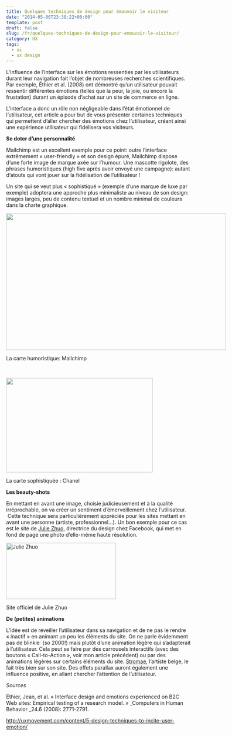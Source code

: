 ```yaml
---
title: Quelques techniques de design pour émouvoir le visiteur
date: "2014-05-06T23:38:22+00:00"
template: post
draft: false
slug: /fr/quelques-techniques-de-design-pour-emouvoir-le-visiteur/
category: UX
tags:
  - ui
  - ux design
---
```

L&rsquo;influence de l&rsquo;interface sur les émotions ressenties par les utilisateurs durant leur navigation fait l&rsquo;objet de nombreuses recherches scientifiques. Par exemple, Éthier et al. (2008) ont démontré qu&rsquo;un utilisateur pouvait ressentir différentes émotions (telles que la peur, la joie, ou encore la frustation) durant un épisode d&rsquo;achat sur un site de commerce en ligne.

L&rsquo;interface a donc un rôle non négligeable dans l&rsquo;état émotionnel de l&rsquo;utilisateur, cet article a pour but de vous présenter certaines techniques qui permettent d&rsquo;aller chercher des émotions chez l&rsquo;utilisateur, créant ainsi une expérience utilisateur qui fidélisera vos visiteurs.

**Se doter d&rsquo;une personnalité**

Mailchimp est un excellent exemple pour ce point: outre l&rsquo;interface extrêmement « user-friendly » et son design épuré, Mailchimp dispose d&rsquo;une forte image de marque axée sur l&rsquo;humour. Une mascotte rigolote, des phrases humoristiques (high five après avoir envoyé une campagne): autant d&rsquo;atouts qui vont jouer sur la fidélisation de l&rsquo;utilisateur !

Un site qui se veut plus « sophistiqué » (exemple d&rsquo;une marque de luxe par exemple) adoptera une approche plus minimaliste au niveau de son design: images larges, peu de contenu textuel et un nombre minimal de couleurs dans la charte graphique.

<div style="width: 610px" class="wp-caption alignnone">
  <img class="" src="http://cms.jotform.com/uploads/image_upload/image_upload/global/5067_mailchimp.png" alt="" width="600" height="372" />
  
  <p class="wp-caption-text">
    La carte humoristique: Mailchimp
  </p>
</div>

&nbsp;

<div style="width: 410px" class="wp-caption aligncenter">
  <img class="" src="http://www.drivecms.com/uploads/sostreassoc.com/Chanel_Website.jpg" alt="" width="400" height="257" />
  
  <p class="wp-caption-text">
    La carte sophistiquée : Chanel
  </p>
</div>

**Les beauty-shots**

En mettant en avant une image, choisie judicieusement et à la qualité irréprochable, on va créer un sentiment d&rsquo;émerveillement chez l&rsquo;utilisateur.  Cette technique sera particulièrement appréciée pour les sites mettant en avant une personne (artiste, professionnel&#8230;). Un bon exemple pour ce cas est le site de [Julie Zhuo](http://juliezhuo.com/), directrice du design chez Facebook, qui met en fond de page une photo d&rsquo;elle-même haute résolution.

<div id="attachment_96" style="width: 310px" class="wp-caption alignnone">
  <a href="http://latrmouh.org/blog/wp-content/uploads/2014/05/Screenshot-from-2015-12-18-183752.png"><img class="wp-image-96 size-medium" src="http://latrmouh.org/blog/wp-content/uploads/2014/05/Screenshot-from-2015-12-18-183752-300x153.png" alt="Julie Zhuo" width="300" height="153" srcset="http://latrmouh.org/blog/wp-content/uploads/2014/05/Screenshot-from-2015-12-18-183752-300x153.png 300w, http://latrmouh.org/blog/wp-content/uploads/2014/05/Screenshot-from-2015-12-18-183752-1024x524.png 1024w, http://latrmouh.org/blog/wp-content/uploads/2014/05/Screenshot-from-2015-12-18-183752-535x274.png 535w, http://latrmouh.org/blog/wp-content/uploads/2014/05/Screenshot-from-2015-12-18-183752-297x150.png 297w" sizes="(max-width: 300px) 100vw, 300px" /></a>
  
  <p class="wp-caption-text">
    Site officiel de Julie Zhuo
  </p>
</div>

**De (petites) animations**

L&rsquo;idée est de réveiller l&rsquo;utilisateur dans sa navigation et de ne pas le rendre « inactif » en animant un peu les éléments du site. On ne parle évidemment pas de blinkie  (so 2000!) mais plutôt d&rsquo;une animation légère qui s&rsquo;adapterait à l&rsquo;utilisateur. Cela peut se faire par des carrousels interactifs (avec des boutons « Call-to-Action », voir mon article précédent) ou par des animations légères sur certains éléments du site. [Stromae](http://latrmouh.org/stromae.net), l&rsquo;artiste belge, le fait très bien sur son site. Des effets parallax auront également une influence positive, en allant chercher l&rsquo;attention de l&rsquo;utilisateur.

_Sources_

Éthier, Jean, et al. « Interface design and emotions experienced on B2C Web sites: Empirical testing of a research model. » _Computers in Human Behavior _24.6 (2008): 2771-2791.

http://uxmovement.com/content/5-design-techniques-to-incite-user-emotion/

<!-- AddThis Advanced Settings generic via filter on the_content -->

<!-- AddThis Share Buttons generic via filter on the_content -->